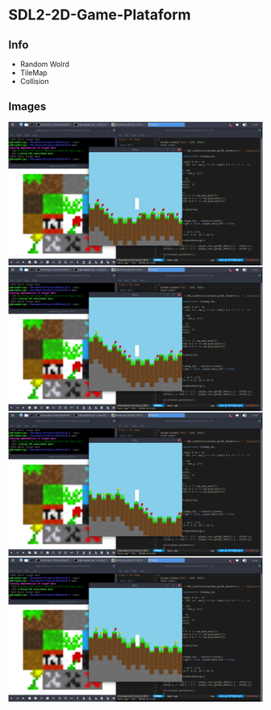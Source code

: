 # SDL2-2D-Game-Plataform

## Info
- Random Wolrd
- TileMap
- Collision

## Images
<img src="prints/image_1.png"/>
<img src="prints/image_2.png"/>
<img src="prints/image_3.png"/>
<img src="prints/image_4.png"/>
